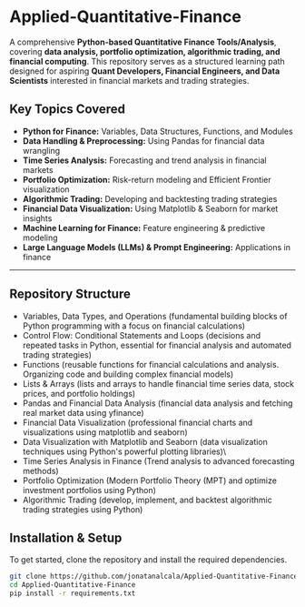 # Applied-Quantitative-Finance

A comprehensive **Python-based Quantitative Finance Tools/Analysis**, covering **data analysis, portfolio optimization, algorithmic trading, and financial computing**. This repository serves as a structured learning path designed for aspiring **Quant Developers, Financial Engineers, and Data Scientists** interested in financial markets and trading strategies.

## Key Topics Covered
- **Python for Finance:** Variables, Data Structures, Functions, and Modules
- **Data Handling & Preprocessing:** Using Pandas for financial data wrangling
- **Time Series Analysis:** Forecasting and trend analysis in financial markets
- **Portfolio Optimization:** Risk-return modeling and Efficient Frontier visualization
- **Algorithmic Trading:** Developing and backtesting trading strategies
- **Financial Data Visualization:** Using Matplotlib & Seaborn for market insights
- **Machine Learning for Finance:** Feature engineering & predictive modeling
- **Large Language Models (LLMs) & Prompt Engineering:** Applications in finance

---

## Repository Structure
- Variables, Data Types, and Operations (fundamental building blocks of Python programming with a focus on financial calculations)
- Control Flow: Conditional Statements and Loops (decisions and repeated tasks in Python, essential for financial analysis and automated trading strategies)
- Functions (reusable functions for financial calculations and analysis. Organizing code and building complex financial models)
- Lists & Arrays (lists and arrays to handle financial time series data, stock prices, and portfolio holdings)
- Pandas and Financial Data Analysis (financial data analysis and fetching real market data using yfinance)
- Financial Data Visualization (professional financial charts and visualizations using matplotlib and seaborn)
- Data Visualization with Matplotlib and Seaborn (data visualization techniques using Python's powerful plotting libraries)\
- Time Series Analysis in Finance (Trend analysis to advanced forecasting methods)
- Portfolio Optimization (Modern Portfolio Theory (MPT) and optimize investment portfolios using Python)
- Algorithmic Trading (develop, implement, and backtest algorithmic trading strategies using Python)

## Installation & Setup
To get started, clone the repository and install the required dependencies.

```bash
git clone https://github.com/jonatanalcala/Applied-Quantitative-Finance.git
cd Applied-Quantitative-Finance
pip install -r requirements.txt
